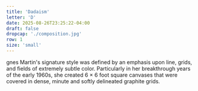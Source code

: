 ```yaml
---
title: 'Dadaism'
letter: 'D'
date: 2025-08-26T23:25:22-04:00
draft: false
dropcap: './composition.jpg'
row: 1
size: 'small'
---
```

gnes Martin's signature style was defined by an emphasis upon line, grids, and fields of extremely subtle color. Particularly in her breakthrough years of the early 1960s, she created 6 × 6 foot square canvases that were covered in dense, minute and softly delineated graphite grids.

